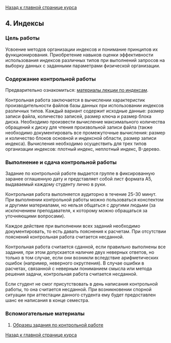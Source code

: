 [Назад к главной странице курса](https://github.com/db-course/syllabus)

## 4. Индексы

### Цель работы

Усвоение методов организации индексов и понимание принципов их функционирования. Приобретение навыков оценки эффективности использования индексов различных типов при выполнений запросов на выборку данных с заданными параметрами физической организации. 

### Содержание контрольной работы

Предварительно ознакомиться: [материалы лекции по индексам](https://aksenov.in/guap/db/lectures/doku.php?id=lectures:lecture6).

Контрольная работа заключается в вычислении характеристик производительности файлов базы данных при использовании индексов различных типов. Каждый вариант содержит исходные данные: размер записи файла, количество записей, размер ключа и размер блока диска. Необходимо произвести вычисление максимального количества обращений к диску для чтения произвольной записи файла (также необходимо документировать все промежуточные вычисления: размер и количество блоков основной и индексной области, размер записи индекса). Вычисления необходимо осуществить для трех типов организации индексов: плотный индекс, неплотный индекс, B-дерево.

### Выполнение и сдача контрольной работы

Задание по контрольной работе выдается группе в фиксированную заранее оглашенную дату и представляет собой лист формата А5, выдаваемый каждому студенту лично в руки. 

Контрольная работа выполняется аудиторно в течение 25-30 минут. При выполнении контрольной работы можно пользоваться конспектом и другими материалами, но нельзя общаться с другими людьми (за исключением преподавателя, к которому можно обращаться за уточняющими вопросами).

Каждое действие при выполнении всех заданий необходимо документировать, то есть давать пояснения к расчетам. При отсутствии пояснений контрольная работа считается несданной.

Контрольная работа считается сданной, если правильно выполнены все задания, при этом допускается наличие двух неверных ответов, но только в том случае, если они возникли вследствие арифметических ошибок (например, неверного округления). В случае ошибки в расчетах, связанной с неверным пониманием смысла или метода решения задачи, контрольная работа считается несданной.

Если студент не смог присутствовать в день написания контрольной работы, то она считается несданной. При возникновении спорной ситуации при аттестации данного студента ему будет предоставлен шанс ее написания в конце семестра.

### Вспомогательные материалы

1. [Образец задания по контрольной работе](https://www.dropbox.com/s/ozvtd6r2dzibqpr/kr4example.pdf?dl=0)

[Назад к главной странице курса](https://github.com/db-course/syllabus)
